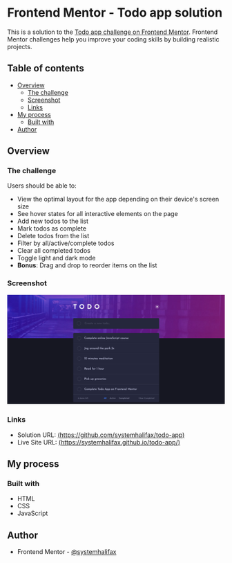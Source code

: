 # Frontend Mentor - Todo app solution

This is a solution to the [Todo app challenge on Frontend Mentor](https://www.frontendmentor.io/challenges/todo-app-Su1_KokOW). Frontend Mentor challenges help you improve your coding skills by building realistic projects. 

## Table of contents

- [Overview](#overview)
  - [The challenge](#the-challenge)
  - [Screenshot](#screenshot)
  - [Links](#links)
- [My process](#my-process)
  - [Built with](#built-with)
- [Author](#author)

## Overview

### The challenge

Users should be able to:

- View the optimal layout for the app depending on their device's screen size
- See hover states for all interactive elements on the page
- Add new todos to the list
- Mark todos as complete
- Delete todos from the list
- Filter by all/active/complete todos
- Clear all completed todos
- Toggle light and dark mode
- **Bonus**: Drag and drop to reorder items on the list

### Screenshot

![](screenshot.png)

### Links

- Solution URL: [(https://github.com/systemhalifax/todo-app)](https://github.com/systemhalifax/todo-app)
- Live Site URL: [(https://systemhalifax.github.io/todo-app/)](https://systemhalifax.github.io/todo-app/)

## My process

### Built with

- HTML
- CSS
- JavaScript

## Author

- Frontend Mentor - [@systemhalifax](https://www.frontendmentor.io/profile/systemhalifax)
